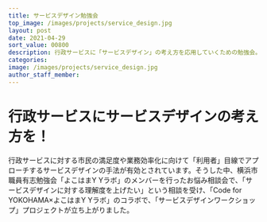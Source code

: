 ```yaml
---
title: サービスデザイン勉強会
top_image: /images/projects/service_design.jpg
layout: post
date: 2021-04-29
sort_value: 00800
description: 行政サービスに「サービスデザイン」の考え方を応用していくための勉強会。
categories:
image: /images/projects/service_design.jpg
author_staff_member:
---
```


# 行政サービスにサービスデザインの考え方を！

行政サービスに対する市民の満足度や業務効率化に向けて「利用者」目線でアプローチするサービスデザインの手法が有効とされています。そうした中、横浜市職員有志勉強会「よこはまY Yラボ」のメンバーを行ったお悩み相談会で、「サービスデザインに対する理解度を上げたい」という相談を受け、「Code for YOKOHAMA×よこはまY Yラボ」のコラボで、「サービスデザインワークショップ」プロジェクトが立ち上がりました。